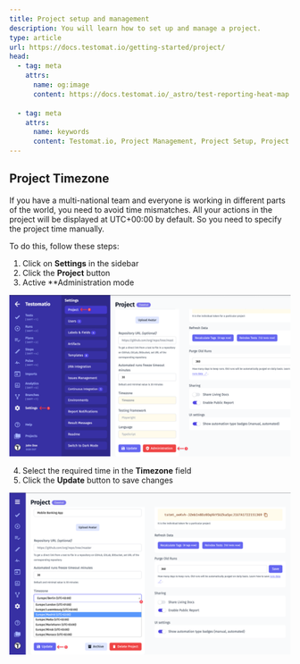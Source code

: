 ```yaml
---
title: Project setup and management
description: You will learn how to set up and manage a project.
type: article
url: https://docs.testomat.io/getting-started/project/
head:
  - tag: meta
    attrs:
      name: og:image
      content: https://docs.testomat.io/_astro/test-reporting-heat-map.CoE-TwPN_Z20qVi.webp
      
  - tag: meta
    attrs:
      name: keywords
      content: Testomat.io, Project Management, Project Setup, Project Timezone
---
```


## Project Timezone

If you have a multi-national team and everyone is working in different parts of the world, you need to avoid time mismatches. All your actions in the project will be displayed at UTC+00:00 by default. So you need to specify the project time manually.

To do this, follow these steps:

1. Click on **Settings** in the sidebar 
2. Click the **Project** button 
3. Active **Administration mode

![Testomatio.io - Project Settings](./images/New_0XUPKOcb_2024-10-05.png)

4. Select the required time in the **Timezone** field
5. Click the **Update** button to save changes

![Testomatio.io - Project Timezone](./images/New_0oOC4blY_2024-10-07.png)